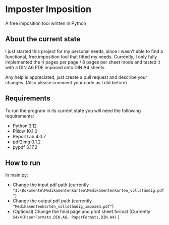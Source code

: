 # Imposter Imposition
A free imposition tool written in Python

## About the current state
I just started this project for my personal needs, since I wasn't able to find a functional, free 
imposition tool that fitted my needs.
Currently, I only fully implemented the 4 pages per page / 
8 pages per sheet mode and tested it with a DIN A6 PDF imposed onto DIN A4 sheets.

Any help is appreciated, just create a pull request and describe your changes.
(Also please comment your code as I did before)


## Requirements
To run the program in its current state you will need the following requirements:

* Python 3.12
* Pillow 10.1.0
* ReportLab 4.0.7
* pdf2img 0.1.2
* pypdf 3.17.2

## How to run

In main.py:

* Change the input pdf path (currently `"I:\Dokumente\Medikamentenkarten\Medikamentenkarten_vollständig.pdf"`)
* Change the output pdf path (currently `"Medikamentenkarten_vollständig_imposed.pdf"`)
* (Optional) Change the final page and print sheet format (Currently `S4x4(PaperFormats.DIN.A6, PaperFormats.DIN.A4)` )